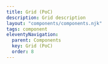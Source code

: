 ```yaml
---
title: Grid (PoC)
description: Grid description
layout: "components/components.njk"
tags: component
eleventyNavigation:
  parent: Components
  key: Grid (PoC)
  order: 8
---
```


